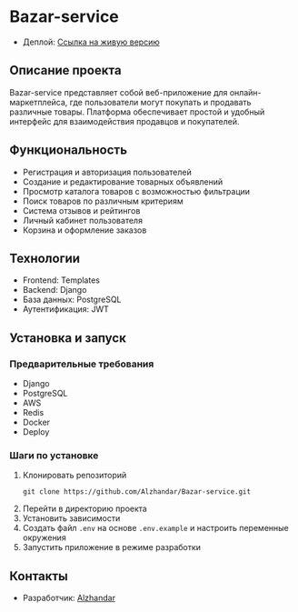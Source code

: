 # Bazar-service
- Деплой: [Ссылка на живую версию](https://dolphin-app-zscjm.ondigitalocean.app/)

## Описание проекта
Bazar-service представляет собой веб-приложение для онлайн-маркетплейса, где пользователи могут покупать и продавать различные товары. Платформа обеспечивает простой и удобный интерфейс для взаимодействия продавцов и покупателей.

## Функциональность
- Регистрация и авторизация пользователей
- Создание и редактирование товарных объявлений
- Просмотр каталога товаров с возможностью фильтрации
- Поиск товаров по различным критериям
- Система отзывов и рейтингов
- Личный кабинет пользователя
- Корзина и оформление заказов

## Технологии
- Frontend: Templates
- Backend: Django
- База данных: PostgreSQL
- Аутентификация: JWT

## Установка и запуск

### Предварительные требования
- Django
- PostgreSQL
- AWS
- Redis
- Docker
- Deploy

### Шаги по установке
1. Клонировать репозиторий
   ```
   git clone https://github.com/Alzhandar/Bazar-service.git
   ```
2. Перейти в директорию проекта
3. Установить зависимости
4. Создать файл `.env` на основе `.env.example` и настроить переменные окружения
5. Запустить приложение в режиме разработки


## Контакты
- Разработчик: [Alzhandar](https://github.com/Alzhandar)
